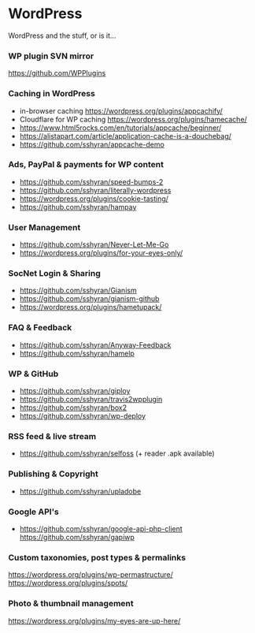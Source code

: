 # WordPress
WordPress and the stuff, or is it...

### WP plugin SVN mirror
https://github.com/WPPlugins


### Caching in WordPress 
* in-browser caching https://wordpress.org/plugins/appcachify/
* Cloudflare for WP caching https://wordpress.org/plugins/hamecache/
* https://www.html5rocks.com/en/tutorials/appcache/beginner/
* https://alistapart.com/article/application-cache-is-a-douchebag/
* https://github.com/sshyran/appcache-demo


### Ads, PayPal & payments for WP content
* https://github.com/sshyran/speed-bumps-2
* https://github.com/sshyran/literally-wordpress
* https://wordpress.org/plugins/cookie-tasting/
* https://github.com/sshyran/hampay


### User Management
* https://github.com/sshyran/Never-Let-Me-Go
* https://wordpress.org/plugins/for-your-eyes-only/



### SocNet Login & Sharing
* https://github.com/sshyran/Gianism
* https://github.com/sshyran/gianism-github
* https://wordpress.org/plugins/hametupack/



### FAQ & Feedback
* https://github.com/sshyran/Anyway-Feedback
* https://github.com/sshyran/hamelp


### WP & GitHub
* https://github.com/sshyran/giploy
* https://github.com/sshyran/travis2wpplugin
* https://github.com/sshyran/box2
* https://github.com/sshyran/wp-deploy



### RSS feed & live stream
* https://github.com/sshyran/selfoss (+ reader .apk available)



### Publishing & Copyright
* https://github.com/sshyran/upladobe


### Google API's
* https://github.com/sshyran/google-api-php-client
https://github.com/sshyran/gapiwp



### Custom taxonomies, post types & permalinks

https://wordpress.org/plugins/wp-permastructure/
https://wordpress.org/plugins/spots/


### Photo & thumbnail management

https://wordpress.org/plugins/my-eyes-are-up-here/








